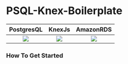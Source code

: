 # PSQL-Knex-Boilerplate

   PostgresQL  |  KnexJs  | AmazonRDS  
:-------------------------:|:-------------------------:|:-------------------------: 
![](https://i.imgur.com/4qPQe7K.png)  |  ![](https://i.imgur.com/kYntXNH.png) | ![](https://i.imgur.com/yKXgLLa.png)

### How To Get Started